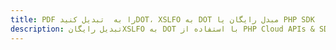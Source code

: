 ---title: PDF را به  تبدیل کنیدDOT، XSLFO به DOT مبدل رایگان یا PHP SDKdescription: تبدیل رایگانXSLFO به DOT با استفاده از PHP Cloud APIs & SDK همچنین اسناد PDF را در Cloud ایجاد، ویرایش و رندر کنید.---